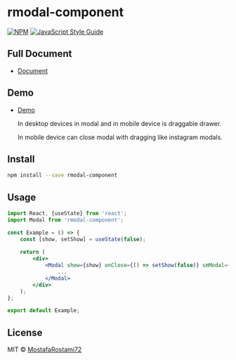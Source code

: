 # rmodal-component

[![NPM](https://img.shields.io/npm/v/rmodal-component.svg)](https://www.npmjs.com/package/rmodal-component) [![JavaScript Style Guide](https://img.shields.io/badge/code_style-standard-brightgreen.svg)](https://standardjs.com)

## Full Document
-   [Document](https://mostafarostami72.github.io/rmodal-component/)
## Demo
-   [Demo](https://mostafarostami72.github.io/rmodal-component/)

    <p>In desktop devices in modal and in mobile device is draggable drawer.</p>
    <p>In mobile device can close modal with dragging like instagram modals.</p>

## Install

```bash
npm install --save rmodal-component
```

## Usage

```jsx
import React, {useState} from 'react';
import Modal from 'rmodal-component';

const Example = () => {
    const [show, setShow] = useState(false);
    
    return (
        <div>
            <Modal show={show} onClose={() => setShow(false)} smModal={true} modalTitle={"modal Title"}>
                ...
            </Modal>
        </div>
    );
};

export default Example;

```

## License

MIT © [MostafaRostami72](https://github.com/MostafaRostami72)
